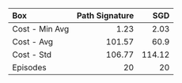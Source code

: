 |            Box |   Path Signature |    SGD |
|:---------------|-----------------:|-------:|
| Cost - Min Avg |             1.23 |   2.03 |
| Cost - Avg     |           101.57 |  60.9  |
| Cost - Std     |           106.77 | 114.12 |
| Episodes       |            20    |  20    |